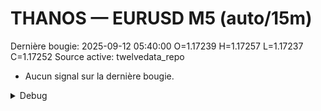 # THANOS — EURUSD M5 (auto/15m)
Dernière bougie: 2025-09-12 05:40:00  O=1.17239  H=1.17257  L=1.17237  C=1.17252
Source active: twelvedata_repo

- Aucun signal sur la dernière bougie.

<details><summary>Debug</summary>

- TD_API_KEY manquant.

</details>